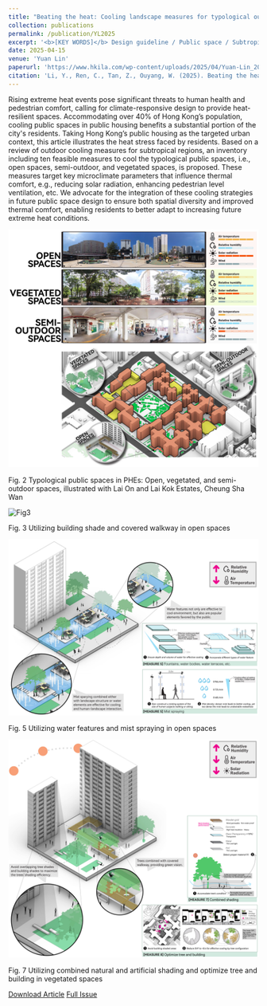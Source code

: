 ```yaml
---
title: "Beating the heat: Cooling landscape measures for typological outdoor spaces in Hong Kong's public housing estates"
collection: publications
permalink: /publication/YL2025
excerpt: '<b>[KEY WORDS]</b> Design guideline / Public space / Subtropical high-density city / Climate-responsive design'
date: 2025-04-15
venue: 'Yuan Lin'
paperurl: 'https://www.hkila.com/wp-content/uploads/2025/04/Yuan-Lin_2024_FINAL_Online.pdf'
citation: 'Li, Y., Ren, C., Tan, Z., Ouyang, W. (2025). Beating the heat: Cooling landscape measures for typological outdoor spaces in Hong Kong’s  public housing estates. Yuan Lin, 2024, 85-96.'
---
```

Rising extreme heat events pose significant threats to human health and pedestrian comfort, calling for climate-responsive design to provide heat-resilient spaces. Accommodating over 40% of Hong Kong’s population, cooling public spaces in public housing benefits a substantial portion of the city's residents. Taking Hong Kong’s public housing as the targeted urban context, this article illustrates the heat stress faced by residents. Based on a review of outdoor cooling measures for subtropical regions, an inventory including ten feasible measures to cool the typological public spaces, i.e., open spaces, semi-outdoor, and vegetated spaces, is proposed. These measures target key microclimate parameters that influence thermal comfort, e.g., reducing solar radiation, enhancing pedestrian level ventilation, etc. We advocate for the integration of these cooling strategies in future public space design to ensure both spatial diversity and improved thermal comfort, enabling residents to better adapt to increasing future extreme heat conditions.

![context](/images/YL2025/fig2.jpg)

Fig. 2 Typological public spaces in PHEs: Open, vegetated, and semi-outdoor spaces, illustrated with Lai On and Lai Kok Estates, Cheung Sha Wan

![Fig3](/images/YL2025/fig3.jpg)

Fig. 3 Utilizing building shade and covered walkway in open spaces

![Fig5](/images/YL2025/fig5.jpg)

Fig. 5 Utilizing water features and mist spraying in open spaces

![Fig7](/images/YL2025/fig7.jpg)

Fig. 7 Utilizing combined natural and artificial shading and optimize tree and building in vegetated spaces


[Download Article](http://yilun595.github.io/files/YuanLin2025.pdf)
[Full Issue](https://www.hkila.com/publications/yuan-lin/)